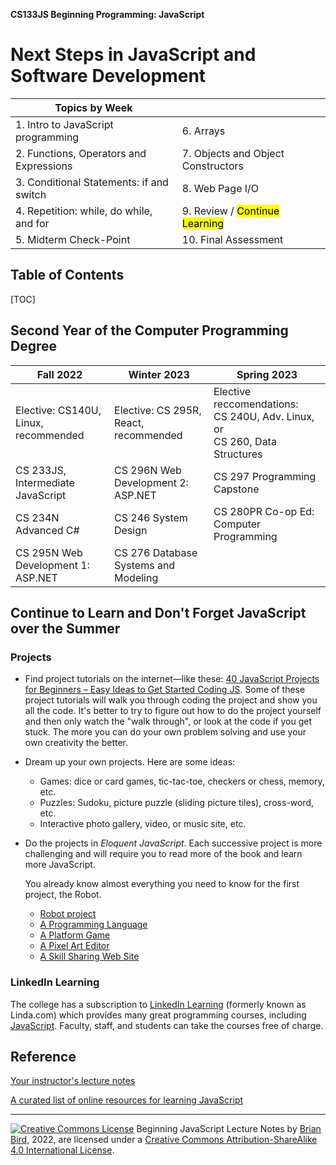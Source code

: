 **CS133JS Beginning Programming: JavaScript**

<h1>Next Steps in JavaScript and Software Development</h1>


| Topics by Week                           |                                             |
| ---------------------------------------- | ------------------------------------------- |
| 1. Intro to JavaScript programming       | 6. Arrays                                   |
| 2. Functions, Operators and Expressions  | 7. Objects and Object Constructors          |
| 3. Conditional Statements: if and switch | 8. Web Page I/O                             |
| 4. Repetition: while, do while, and for  | 9.  Review / <mark>Continue Learning</mark> |
| 5. Midterm Check-Point                   | 10. Final Assessment                        |


<h2>Table of Contents</h2>

[TOC]

## Second Year of the Computer Programming Degree

| Fall 2022                             | Winter 2023                            | Spring 2023                                                  |
| ------------------------------------- | -------------------------------------- | ------------------------------------------------------------ |
| Elective: CS140U, Linux,  recommended | Elective: CS 295R, React,  recommended | Elective reccomendations: <br />CS 240U, Adv. Linux, or <br />CS 260, Data Structures |
| CS 233JS, Intermediate  JavaScript    | CS 296N Web Development 2: ASP.NET     | CS 297 Programming Capstone                                  |
| CS 234N  Advanced C#                  | CS 246 System Design                   | CS 280PR Co-op Ed: Computer Programming                      |
| CS 295N Web Development 1:  ASP.NET   | CS 276 Database Systems and  Modeling  |                                                              |



## Continue to Learn and Don't Forget JavaScript over the Summer

### Projects

- Find project tutorials on the internet&mdash;like these: [40 JavaScript Projects for Beginners – Easy Ideas to Get Started Coding JS](https://www.freecodecamp.org/news/javascript-projects-for-beginners/#how-to-create-a-color-flipper). Some of these project tutorials will walk you through coding the project and show you all the code. It's better to try to figure out how to do the project yourself and then only watch the "walk through", or look at the code if you get stuck. The more you can do your own problem solving and use your own creativity the better.

- Dream up your own projects. Here are some ideas:

  - Games: dice or card games, tic-tac-toe, checkers or chess, memory, etc.
  - Puzzles: Sudoku, picture puzzle (sliding picture tiles), cross-word, etc.
  - Interactive photo gallery, video, or music site, etc.
  
- Do the projects in *Eloquent JavaScript*. Each successive project is more challenging and will require you to read more of the book and learn more JavaScript. 

  You already know almost everything you need to know for the first project, the Robot.

  - [Robot project](https://eloquentjavascript.net/07_robot.html)
  - [A Programming Language](https://eloquentjavascript.net/12_language.html)
  - [A Platform Game](https://eloquentjavascript.net/16_game.html)
  - [A Pixel Art Editor](https://eloquentjavascript.net/19_paint.html)
  - [A Skill Sharing Web Site](https://eloquentjavascript.net/21_skillsharing.html)

### LinkedIn Learning

The college has a subscription to [LinkedIn Learning](https://www.linkedin.com/learning-login/continue?account=88355058&forceAccount=false&authModeName=LaneSAML&authUUID=ZG0W38TeRvKNJgtIUiNCMA%3D%3D&redirect=https%3A%2F%2Fwww.linkedin.com%2Flearning%2F) (formerly known as Linda.com) which provides many great programming courses, including [JavaScript](https://www.linkedin.com/learning/topics/javascript?u=88355058). Faculty, staff, and students can take the courses free of charge.

## Reference

[Your instructor's lecture notes](https://github.com/LCC-CIT/CS133JS-CourseMaterials/tree/master/LectureNotes)

[A curated list of online resources for learning JavaScript](https://lcc-cit.github.io/CS133JS-CourseMaterials/CS133JS_References.html)



------

[![Creative Commons License](https://i.creativecommons.org/l/by-sa/4.0/88x31.png)](http://creativecommons.org/licenses/by-sa/4.0/) Beginning JavaScript Lecture Notes by [Brian Bird](https://profbird.online), <time>2022</time>, are licensed under a [Creative Commons Attribution-ShareAlike 4.0 International License](http://creativecommons.org/licenses/by-sa/4.0/). 
